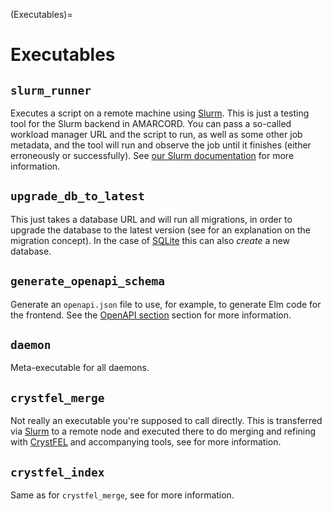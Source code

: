 (Executables)=
# Executables

## `slurm_runner`

Executes a script on a remote machine using [Slurm](https://slurm.schedmd.com/documentation.html). This is just a testing tool for the Slurm backend in AMARCORD. You can pass a so-called workload manager URL and the script to run, as well as some other job metadata, and the tool will run and observe the job until it finishes (either erroneously or successfully). See [our Slurm documentation](BackendSlurm) for more information.

## `upgrade_db_to_latest`

This just takes a database URL and will run all migrations, in order to upgrade the database to the latest version (see [](Alembic) for an explanation on the migration concept). In the case of [SQLite](https://www.sqlite.org/index.html) this can also *create* a new database.

## `generate_openapi_schema`

Generate an `openapi.json` file to use, for example, to generate Elm code for the frontend. See the [OpenAPI section](OpenAPI) section for more information.

## `daemon`

Meta-executable for all daemons.

## `crystfel_merge`

Not really an executable you're supposed to call directly. This is transferred via [Slurm](BackendSlurm) to a remote node and executed there to do merging and refining with [CrystFEL](https://www.desy.de/~twhite/crystfel/) and accompanying tools, see [](CrystFEL) for more information.

## `crystfel_index`

Same as for `crystfel_merge`, see [](CrystFEL) for more information.
